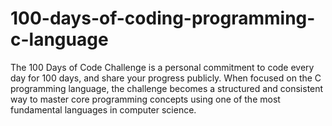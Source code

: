 # 100-days-of-coding-programming-c-language
The 100 Days of Code Challenge is a personal commitment to code every day for 100 days, and share your progress publicly. When focused on the C programming language, the challenge becomes a structured and consistent way to master core programming concepts using one of the most fundamental languages in computer science.
